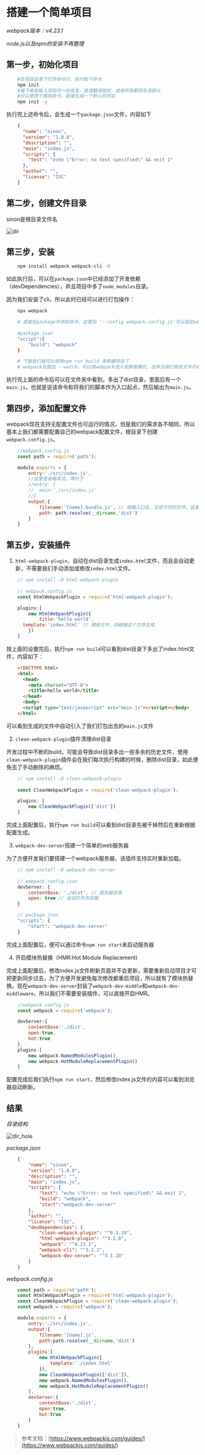 # 搭建一个简单项目

*webpack版本：v4.23.1*

*node.js以及npm的安装不再整理*

## 第一步，初始化项目

```bash
	#在项目目录下打开命令行，执行如下命令
	npm init
	#接下来会输入项目的一些信息，英语翻译就好，或者所有都回车选默认
	#可以使用下面的命令，直接生成一个默认的项目
	npm init -y
```

执行完上述命令后，会生成一个`package.json`文件，内容如下

```json
	{
	  "name": "sinon",
	  "version": "1.0.0",
	  "description": "",
	  "main": "index.js",
	  "scripts": {
	    "test": "echo \"Error: no test specified\" && exit 1"
	  },
	  "author": "",
	  "license": "ISC"
	}

```

## 第二步，创建文件目录

sinon是根目录文件名

![dir](./images/dir.png)

## 第三步，安装

```bash
	npm install webpack webpack-cli -D
```

如此执行后，可以在`package.json`中已经添加了开发依赖（devDependencies），并且项目中多了`node_modules`目录。

因为我们安装了cli，所以此时已经可以进行打包操作：

```bash
	npx webpack

	# 或者在package中添加命令，这里加 '--config webpack.config.js'可以指定webpack的配置文件，默认是webpack.config.js
	
	#package.json
	"script":{
		"build": "webpack"
	}

	# 下面我们就可以使用npm run build 来构建项目了
	# webpack后面加 --watch，可以是webpack进入观察者模式，这样当我们修改文件内容的时候，不需要每次都执行npm run build，直接刷新浏览器即可。
```

执行完上面的命令后可以在文件夹中看到，多出了dist目录，里面后有一个`main.js`，也就是说该命令和将我们的脚本作为入口起点，然后输出为`main.js`。

## 第四步，添加配置文件

webpack现在支持无配置文件也可运行的情况，但是我们的需求各不相同，所以基本上我们都需要配置自己的webpack配置文件，根目录下创建`webpack.config.js`。

```javascript
	//webpack.config.js
	const path = require('path');

	module.exports = {
		entry:'./src/index.js',
		//这里是省略写法，等价于
		//entry: {
		//	main:'./src/index.js'
		//}
		output:{
			filename:'[name].bundle.js', // 根据入口名，生成不同的文件，这里示例的入口名是main被省略了，所以生成的是main.js而不是index.js
			path: path.resolve(__dirname,'dist')
		}
	}
```

## 第五步，安装插件

1. `html-webpack-plugin`，自动在dist目录生成`index.html`文件，而且会自动更新，不需要我们手动添加或修改`index.html`文件。

```javascript
	// npm install -D html-webpack-plugin
	
	// webpack.config.js
	const HtmlWebpackPlugin = require('html-webpack-plugin');

	plugins:[
		new HtmlWebpackPlugin({
			title:'hello world',
      template:'index.html' // 模板文件，将根据这个文件生成
		})
	]
```

按上面的设置完后，执行`npm run build`可以看到dist目录下多出了index.html文件，内容如下：

```html
	<!DOCTYPE html>
	<html>
	  <head>
	    <meta charset="UTF-8">
	    <title>hello world</title>
	  </head>
	  <body>
	  <script type="text/javascript" src="main.js"></script></body>
	</html>
```

可以看到生成的文件中自动引入了我们打包出去的`main.js`文件

2. `clean-webpack-plugin`插件清理dist目录

开发过程中不断的build，可能会导致dist目录多出一些多余的历史文件，使用`clean-webpack-plugin`插件会在我们每次执行构建的时候，删除dist目录，如此便免去了手动删除的麻烦。

```javascript
	// npm install -D clean-webpack-plugin
	 
	const CleanWebpackPlugin = require('clean-webpack-plugin');

	plugins: [
		new CleanWebpackPlugin(['dist'])
	]
```

完成上面配置后，执行`npm run build`可以看到dist目录先被干掉然后在重新根据配置生成。

3. `webpack-dev-server`搭建一个简单的web服务器

为了方便开发我们要搭建一个webpack服务器，该插件支持实时重新加载。

```javascript
	// npm install -D webpack-dev-server
	
	// webpack.config.json
	devServer: {
		contentBase: './dist', // 服务器目录
		open: true // 自动打开浏览器
	}

	// package.json
	"scripts": {
		"start": "webpack-dev-server"
	}
```

完成上面配置后，便可以通过命令`npm run start`来启动服务器

4. 开启模块热替换（HMR:Hot Module Replacement)

完成上面配置后，修改index.js文件刷新页面并不会更新，需要重新启动项目才可把更新同步过去，为了方便开发避免每次修改都重启项目，所以就有了模块热替换。现在`webpack-dev-server`封装了`webpack-dev-middle`和`webpack-dev-middleware`，所以我们不需要安装插件，可以直接开启HMR。

```javascript
	//webpack.config.js
	const webpack = require('webpack');

	devServer:{
		contentBase:'./dist',
		open:true,
		hot:true
	},
	plugins:[
		new webpack.NamedModulesPlugin(),
		new webpack.HotModuleReplacementPlugin()
	]
```

配置完成后我们执行`npm run start`，然后修改index.js文件的内容可以看到浏览器自动刷新。

## 结果

*目录结构*

![dir_hole](./images/all-dir.png)

*package.json*

```json
	{
		"name": "sinon",
		"version": "1.0.0",
		"description": "",
		"main": "index.js",
		"scripts": {
			"test": "echo \"Error: no test specified\" && exit 1",
			"build": "webpack",
			"start":"webpack-dev-server"
		},
		"author": "",
		"license": "ISC",
		"devDependencies": {
			"clean-webpack-plugin": "^0.1.19",
			"html-webpack-plugin": "^3.2.0",
			"webpack": "^4.23.1",
			"webpack-cli": "^3.1.2",
			"webpack-dev-server": "^3.1.10"
		}
	}
```

*webpack.config.js*

```javascript
	const path = require('path');
	const HtmlWebpackPlugin = require('html-webpack-plugin');
	const CleanWebpackPlugin = require('clean-webpack-plugin');
	const webpack = require('webpack');

	module.exports = {
		entry:'./src/index.js',
		output:{
			filename:'[name].js',
			path:path.resolve(__dirname,'dist')
		},
		plugins:[
			new HtmlWebpackPlugin({
				template:'./index.html'
			}),
			new CleanWebpackPlugin(['dist']),
			new webpack.NamedModulesPlugin(),
			new webpack.HotModuleReplacementPlugin()
		],
		devServer:{
			contentBase:'./dist',
			open:true,
			hot:true
		}
	}
```

> 参考文档：[https://www.webpackjs.com/guides/](https://www.webpackjs.com/guides/)